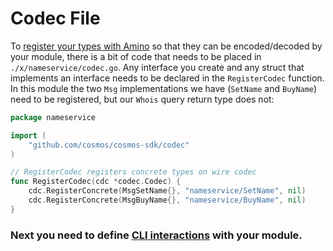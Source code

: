 # Codec File

To [register your types with Amino](https://github.com/tendermint/go-amino#registering-types) so that they can be encoded/decoded by your module, there is a bit of code that needs to be placed in `./x/nameservice/codec.go`. Any interface you create and any struct that implements an interface needs to be declared in the `RegisterCodec` function. In this module the two `Msg` implementations we have (`SetName` and `BuyName`) need to be registered, but our `Whois` query return type does not:

```go
package nameservice

import (
	"github.com/cosmos/cosmos-sdk/codec"
)

// RegisterCodec registers concrete types on wire codec
func RegisterCodec(cdc *codec.Codec) {
	cdc.RegisterConcrete(MsgSetName{}, "nameservice/SetName", nil)
	cdc.RegisterConcrete(MsgBuyName{}, "nameservice/BuyName", nil)
}
```

### Next you need to define [CLI interactions](./cli.md) with your module.
